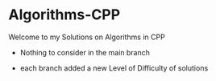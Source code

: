 # Algorithms-CPP

Welcome to my Solutions on Algorithms in CPP 

- Nothing to consider in the main branch 

- each branch added a new Level of Difficulty of solutions

